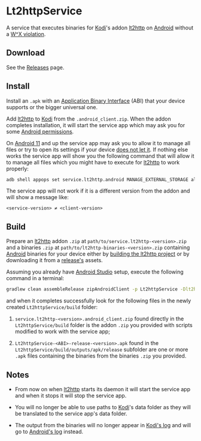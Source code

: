 # Lt2httpService

A service that executes binaries for [Kodi](https://github.com/xbmc/xbmc)'s addon [lt2http](https://github.com/ElementumOrg/service.lt2http) on [Android](https://www.android.com/) without a [W^X violation](https://developer.android.com/about/versions/10/behavior-changes-10#execute-permission).

## Download

See the [Releases](https://github.com/StefanIlchev/Lt2httpService/releases) page.

## Install

Install an `.apk` with an [Application Binary Interface](https://en.wikipedia.org/wiki/Application_binary_interface) (ABI) that your device supports or the bigger universal one.

Add [lt2http](https://github.com/ElementumOrg/service.lt2http) to [Kodi](https://github.com/xbmc/xbmc) from the `.android_client.zip`. When the addon completes installation, it will start the service app which may ask you for some [Android permissions](https://support.google.com/googleplay/answer/6270602).

On [Android 11](https://developer.android.com/about/versions/11/privacy/storage#all-files-access) and up the service app may ask you to allow it to manage all files or try to open its settings if your device [does not let it](https://issuetracker.google.com/issues/71327396#comment5). If nothing else works the service app will show you the following command that will allow it to manage all files which you might have to execute for [lt2http](https://github.com/ElementumOrg/service.lt2http) to work properly:

```bat
adb shell appops set service.lt2http.android MANAGE_EXTERNAL_STORAGE allow
```

The service app will not work if it is a different version from the addon and will show a message like:

`<service-version> ≠ <client-version>`

## Build

Prepare an [lt2http](https://github.com/ElementumOrg/service.lt2http) addon `.zip` at `path/to/service.lt2http-<version>.zip` and a binaries `.zip` at `path/to/lt2http-binaries-<version>.zip` containing [Android](https://www.android.com/) binaries for your device either by [building the lt2http project](https://github.com/ElementumOrg/service.lt2http#build) or by downloading it from a [release's](https://github.com/ElementumOrg/service.lt2http/releases) assets.

Assuming you already have [Android Studio](https://developer.android.com/studio) setup, execute the following command in a terminal:

```bat
gradlew clean assembleRelease zipAndroidClient -p Lt2httpService -Dlt2http.addon.zip="path/to/service.lt2http-<version>.zip" -Dlt2http.binaries.zip="path/to/lt2http-binaries-<version>.zip"
```

and when it completes successfully look for the following files in the newly created `Lt2httpService/build` folder:

1. `service.lt2http-<version>.android_client.zip` found directly in the `Lt2httpService/build` folder is the addon `.zip` you provided with scripts modified to work with the service app;

2. `Lt2httpService-<ABI>-release-<version>.apk` found in the `Lt2httpService/build/outputs/apk/release` subfolder are one or more `.apk` files containing the binaries from the binaries `.zip` you provided.

## Notes

* From now on when [lt2http](https://github.com/ElementumOrg/service.lt2http) starts its daemon it will start the service app and when it stops it will stop the service app.

* You will no longer be able to use paths to [Kodi](https://github.com/xbmc/xbmc)'s data folder as they will be translated to the service app's data folder.

* The output from the binaries will no longer appear in [Kodi's log](https://kodi.wiki/view/Log_file) and will go to [Android's log](https://developer.android.com/studio/command-line/logcat) instead.
